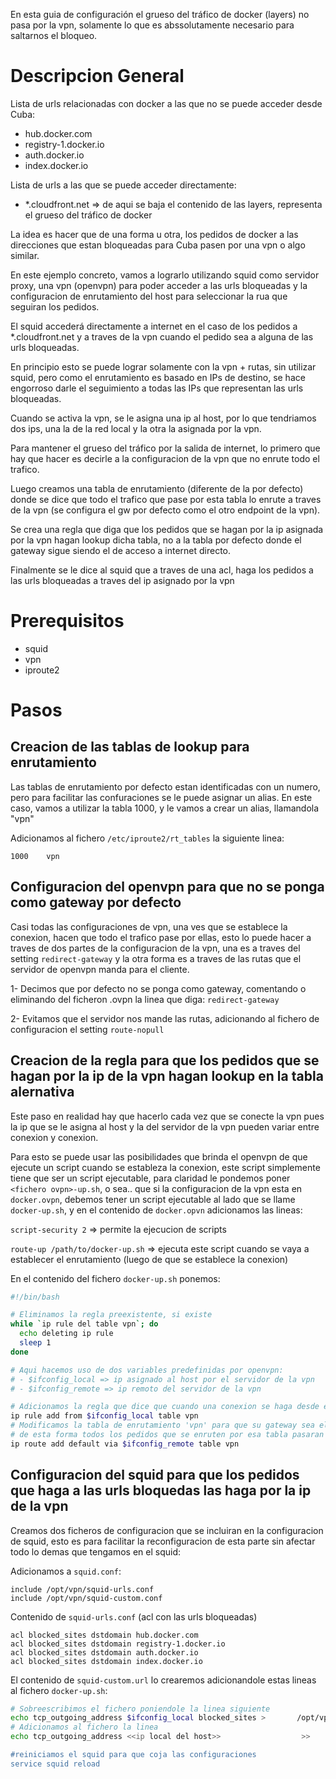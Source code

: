 En esta guia de configuración el grueso del tráfico de docker (layers) no pasa por la vpn, solamente lo que es abssolutamente necesario para saltarnos el bloqueo.


# Descripcion General

Lista de urls relacionadas con docker a las que no se puede acceder desde Cuba:
* hub.docker.com
* registry-1.docker.io
* auth.docker.io
* index.docker.io

Lista de urls a las que se puede acceder directamente:
* *.cloudfront.net => de aqui se baja el contenido de las layers, representa el grueso del tráfico de docker

La idea es hacer que de una forma u otra, los pedidos de docker a las direcciones que estan bloqueadas para Cuba pasen por una vpn o algo similar.

En este ejemplo concreto, vamos a lograrlo utilizando squid como servidor proxy, una vpn (openvpn) para poder acceder a las urls bloqueadas y la configuracion  de enrutamiento del host para seleccionar la rua que seguiran los pedidos.

El squid accederá directamente a internet en el caso de los pedidos a *.cloudfront.net y a traves de la vpn cuando el pedido sea a alguna de las urls bloqueadas.

En principio esto se puede lograr solamente con la vpn + rutas, sin utilizar squid, pero como el enrutamiento es basado en IPs de destino, se hace engorroso darle el seguimiento a todas las IPs que representan las urls bloqueadas.

Cuando se activa la vpn, se le asigna una ip al host, por lo que tendriamos dos ips, una la de la red local y la otra la asignada por la vpn.

Para mantener el grueso del tráfico por la salida de internet, lo primero que hay que hacer es decirle a la configuracion de la vpn que no enrute todo el trafico.

Luego creamos una tabla de enrutamiento (diferente de la por defecto) donde se dice que todo el trafico que pase por esta tabla lo enrute a traves de la vpn (se configura el gw por defecto como el otro endpoint de la vpn). 

Se crea una regla que diga que los pedidos que se hagan por la ip asignada por la vpn hagan lookup dicha tabla, no a la tabla por defecto donde el gateway sigue siendo el de acceso a internet directo.

Finalmente se le dice al squid que a traves de una acl, haga los pedidos a las urls bloqueadas a traves del ip asignado por la vpn

# Prerequisitos

* squid
* vpn
* iproute2

# Pasos

## Creacion de las tablas de lookup para enrutamiento

Las tablas de enrutamiento por defecto estan identificadas con un numero, pero para facilitar las confuraciones se le puede asignar un alias.
En este caso, vamos a utilizar la tabla 1000, y le vamos a crear un alias, llamandola "vpn"

Adicionamos al fichero `/etc/iproute2/rt_tables` la siguiente linea:

`
1000    vpn
`


## Configuracion del openvpn para que no se ponga como gateway por defecto

Casi todas las configuraciones de vpn, una ves que se establece la conexion, hacen que todo el trafico pase por ellas, esto lo puede hacer a traves de dos partes de la configuracion de la vpn, una es a traves del setting `redirect-gateway` y la otra forma es a traves de las rutas que el servidor de openvpn manda para el cliente. 

1- Decimos que por defecto no se ponga como gateway, comentando o eliminando del ficheron .ovpn la linea que diga: `redirect-gateway`

2- Evitamos que el servidor nos mande las rutas, adicionando al fichero de configuracion el setting `route-nopull`

## Creacion de la regla para que los pedidos que se hagan por la ip de la vpn hagan lookup en la tabla alernativa

Este paso en realidad hay que hacerlo cada vez que se conecte la vpn pues la ip que se le asigna al host y la del servidor de la vpn pueden variar entre conexion y conexion.

Para esto se puede usar las posibilidades que brinda el openvpn de que ejecute un script cuando se estableza la conexion, este script simplemente tiene que ser un script ejecutable, para claridad le pondemos poner `<fichero ovpn>-up.sh`, o sea.. que si la configuracion de la vpn esta en `docker.ovpn`, debemos tener un script ejecutable al lado que se llame `docker-up.sh`, y en el contenido de `docker.opvn` adicionamos las lineas:

`script-security 2` => permite la ejecucion de scripts

`route-up /path/to/docker-up.sh` => ejecuta este script cuando se vaya a establecer el enrutamiento (luego de que se establece la conexion)

En el contenido del fichero `docker-up.sh` ponemos:

```bash
#!/bin/bash

# Eliminamos la regla preexistente, si existe
while `ip rule del table vpn`; do
  echo deleting ip rule
  sleep 1
done

# Aqui hacemos uso de dos variables predefinidas por openvpn:
# - $ifconfig_local => ip asignado al host por el servidor de la vpn
# - $ifconfig_remote => ip remoto del servidor de la vpn

# Adicionamos la regla que dice que cuando una conexion se haga desde el ip de la vpn busque en la tabla llamada 'vpn'
ip rule add from $ifconfig_local table vpn
# Modificamos la tabla de enrutamiento 'vpn' para que su gateway sea el ip remoto de la vpn, 
# de esta forma todos los pedidos que se enruten por esa tabla pasaran por la vpn
ip route add default via $ifconfig_remote table vpn

```

## Configuracion del squid para que los pedidos que haga a las urls bloquedas las haga por la ip de la vpn

Creamos dos ficheros de configuracion que se incluiran en la configuracion de squid, esto es para facilitar la reconfiguracion de esta parte sin afectar todo lo demas que tengamos en el squid:

Adicionamos a `squid.conf`:

``` 
include /opt/vpn/squid-urls.conf 
include /opt/vpn/squid-custom.conf
```
Contenido de `squid-urls.conf` (acl con las urls bloqueadas)

```
acl blocked_sites dstdomain hub.docker.com
acl blocked_sites dstdomain registry-1.docker.io
acl blocked_sites dstdomain auth.docker.io
acl blocked_sites dstdomain index.docker.io
```

El contenido de `squid-custom.url` lo crearemos adicionandole estas lineas al fichero `docker-up.sh`:

```bash
# Sobreescribimos el fichero poniendole la linea siguiente
echo tcp_outgoing_address $ifconfig_local blocked_sites >       /opt/vpn/squid-custom.conf
# Adicionamos al fichero la linea
echo tcp_outgoing_address <<ip local del host>>                  >>      /opt/vpn/squid-custom.conf

#reiniciamos el squid para que coja las configuraciones
service squid reload

```

